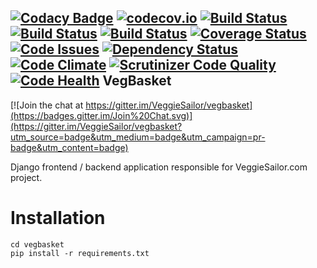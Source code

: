 [![Codacy Badge](https://api.codacy.com/project/badge/grade/518bf05c805a47f19927b466ce8faf33)](https://www.codacy.com/app/bluszcz/vegbasket) [![codecov.io](https://codecov.io/github/VeggieSailor/vegbasket/coverage.svg?branch=master)](https://codecov.io/github/VeggieSailor/vegbasket) [![Build Status](https://codeship.com/projects/7e54bc20-337b-0133-0b4b-32e25a7c007a/status?branch=master)](https://codeship.com/projects/100226) [![Build Status](https://drone.io/github.com/VeggieSailor/vegbasket/status.png)](https://drone.io/github.com/VeggieSailor/vegbasket/latest) [![Build Status](https://api.travis-ci.org/VeggieSailor/vegbasket.svg)](https://travis-ci.org/VeggieSailor/vegbasket/buildst)  [![Coverage Status](https://coveralls.io/repos/VeggieSailor/vegbasket/badge.svg?branch=master&service=github)](https://coveralls.io/github/VeggieSailor/vegbasket?branch=master) [![Code Issues](https://www.quantifiedcode.com/api/v1/project/801f031f94dd4eec8ccc79fd762c8b5b/badge.svg)](https://www.quantifiedcode.com/app/project/801f031f94dd4eec8ccc79fd762c8b5b)  [![Dependency Status](https://gemnasium.com/VeggieSailor/vegbasket.svg)](https://gemnasium.com/VeggieSailor/vegbasket) [![Code Climate](https://codeclimate.com/github/VeggieSailor/vegbasket/badges/gpa.svg)](https://codeclimate.com/github/VeggieSailor/vegbasket) [![Scrutinizer Code Quality](https://scrutinizer-ci.com/g/VeggieSailor/vegbasket/badges/quality-score.png?b=master)](https://scrutinizer-ci.com/g/VeggieSailor/vegbasket/?branch=master) [![Code Health](https://landscape.io/github/bluszcz/katyams/master/landscape.svg?style=flat)](https://landscape.io/github/bluszcz/katyams/master)
VegBasket
---------

[![Join the chat at https://gitter.im/VeggieSailor/vegbasket](https://badges.gitter.im/Join%20Chat.svg)](https://gitter.im/VeggieSailor/vegbasket?utm_source=badge&utm_medium=badge&utm_campaign=pr-badge&utm_content=badge)

Django frontend / backend application responsible for VeggieSailor.com project.

Installation
============

```
cd vegbasket
pip install -r requirements.txt 
```
